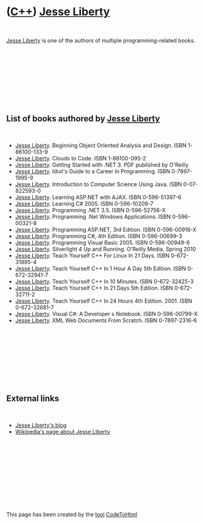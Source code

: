 



 

 

 

 

 

([C++](Cpp.md)) [Jesse Liberty](CppJesseLiberty.md)
=====================================================

 

[Jesse Liberty](CppJesseLiberty.md) is one of the authors of multiple
programming-related books.

 

 

 

 

 

List of books authored by [Jesse Liberty](CppJesseLiberty.md)
--------------------------------------------------------------

 

-   [Jesse Liberty](CppJesseLiberty.md). Beginning Object Oriented
    Analysis and Design. ISBN 1-86100-133-9
-   [Jesse Liberty](CppJesseLiberty.md). Clouds to Code. ISBN
    1-86100-095-2
-   [Jesse Liberty](CppJesseLiberty.md). Getting Started with .NET 3.
    PDF published by O'Reilly
-   [Jesse Liberty](CppJesseLiberty.md). Idiot's Guide to a Career
    In Programming. ISBN 0-7897-1995-9
-   [Jesse Liberty](CppJesseLiberty.md). Introduction to Computer
    Science Using Java. ISBN 0-07-822593-0
-   [Jesse Liberty](CppJesseLiberty.md). Learning ASP.NET with AJAX.
    ISBN 0-596-51397-6
-   [Jesse Liberty](CppJesseLiberty.md). Learning C\# 2005. ISBN
    0-596-10209-7
-   [Jesse Liberty](CppJesseLiberty.md). Programming .NET 3.5. ISBN
    0-596-52756-X
-   [Jesse Liberty](CppJesseLiberty.md). Programming .Net
    Windows Applications. ISBN 0-596-00321-8
-   [Jesse Liberty](CppJesseLiberty.md). Programming ASP.NET,
    3rd Edition. ISBN 0-596-00916-X
-   [Jesse Liberty](CppJesseLiberty.md). Programming C\#, 4th Edition.
    ISBN 0-596-00699-3
-   [Jesse Liberty](CppJesseLiberty.md). Programming Visual Basic 2005.
    ISBN 0-596-00949-6
-   [Jesse Liberty](CppJesseLiberty.md). Silverlight 4 Up and Running.
    O'Reilly Media, Spring 2010
-   [Jesse Liberty](CppJesseLiberty.md). Teach Yourself C++ For Linux
    In 21 Days. ISBN 0-672-31895-4
-   [Jesse Liberty](CppJesseLiberty.md). Teach Yourself C++ In 1 Hour A
    Day 5th Edition. ISBN 0-672-32941-7
-   [Jesse Liberty](CppJesseLiberty.md). Teach Yourself C++ In
    10 Minutes. ISBN 0-672-32425-3
-   [Jesse Liberty](CppJesseLiberty.md). Teach Yourself C++ In 21 Days
    5th Edition. ISBN 0-672-32711-2
-   [Jesse Liberty](CppJesseLiberty.md). Teach Yourself C++ In 24 Hours
    4th Edition. 2001. ISBN 0-672-32681-7
-   [Jesse Liberty](CppJesseLiberty.md). Visual C\#: A Developer
    s Notebook. ISBN 0-596-00799-X
-   [Jesse Liberty](CppJesseLiberty.md). XML Web Documents
    From Scratch. ISBN 0-7897-2316-6

 

 

 

 

 

External links
--------------

 

-   [Jesse Liberty's
    blog](http://blogs.silverlight.net/blogs/jesseliberty/default.aspx)
-   [Wikipedia's page about Jesse
    Liberty](http://en.wikipedia.org/wiki/Jesse_Liberty)

 

 

 

 

 





 




This page has been created by the [tool](Tools.md)
[CodeToHtml](ToolCodeToHtml.md)
